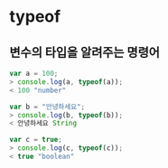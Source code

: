 typeof
======
변수의 타입을 알려주는 명령어
---------------------------------------------------------------------
```js
var a = 100;
> console.log(a, typeof(a));
< 100 "number"

var b = "안녕하세요";
> console.log(b, typeof(b));
< 안녕하세요 String

var c = true;
> console.log(c, typeof(c));
< true "boolean"
```